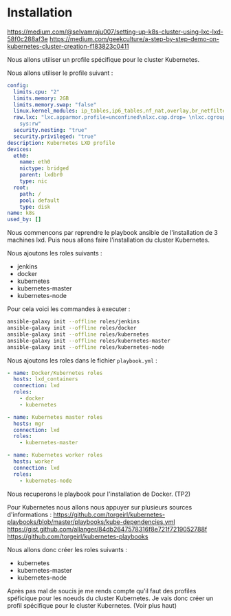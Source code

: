 # Installation

https://medium.com/@selvamraju007/setting-up-k8s-cluster-using-lxc-lxd-58f0c288af3e
https://medium.com/geekculture/a-step-by-step-demo-on-kubernetes-cluster-creation-f183823c0411

Nous allons utiliser un profile spécifique pour le cluster Kubernetes. 

Nous allons utiliser le profile suivant :

```yaml
config:
  limits.cpu: "2"
  limits.memory: 2GB
  limits.memory.swap: "false"
  linux.kernel_modules: ip_tables,ip6_tables,nf_nat,overlay,br_netfilter
  raw.lxc: "lxc.apparmor.profile=unconfined\nlxc.cap.drop= \nlxc.cgroup.devices.allow=a\nlxc.mount.auto=proc:rw
    sys:rw"
  security.nesting: "true"
  security.privileged: "true"
description: Kubernetes LXD profile
devices:
  eth0:
    name: eth0
    nictype: bridged
    parent: lxdbr0
    type: nic
  root:
    path: /
    pool: default
    type: disk
name: k8s
used_by: []
```


Nous commencons par reprendre le playbook ansible de l'installation de 3 machines lxd. Puis nous allons faire l'installation du cluster Kubernetes.

Nous ajoutons les roles suivants :

- jenkins
- docker
- kubernetes
- kubernetes-master
- kubernetes-node

Pour cela voici les commandes à executer :

```bash 
ansible-galaxy init --offline roles/jenkins
ansible-galaxy init --offline roles/docker
ansible-galaxy init --offline roles/kubernetes
ansible-galaxy init --offline roles/kubernetes-master
ansible-galaxy init --offline roles/kubernetes-node
```

Nous ajoutons les roles dans le fichier `playbook.yml` :

```yaml
- name: Docker/Kubernetes roles
  hosts: lxd_containers
  connection: lxd
  roles:
    - docker
    - kubernetes

- name: Kubernetes master roles
  hosts: mgr
  connection: lxd
  roles:
    - kubernetes-master

- name: Kubernetes worker roles
  hosts: worker
  connection: lxd
  roles:
    - kubernetes-node
```

Nous recuperons le playbook pour l'installation de Docker. (TP2)

Pour Kubernetes nous allons nous appuyer sur plusieurs sources d'informations :
https://github.com/torgeirl/kubernetes-playbooks/blob/master/playbooks/kube-dependencies.yml
https://gist.github.com/allanger/84db2647578316f8e721f7219052788f
https://github.com/torgeirl/kubernetes-playbooks

Nous allons donc créer les roles suivants :

- kubernetes
- kubernetes-master
- kubernetes-node

Après pas mal de soucis je me rends compte qu'il faut des profiles spéficique pour les noeuds du cluster Kubernetes. Je vais donc créer un profil spécifique pour le cluster Kubernetes. (Voir plus haut)

